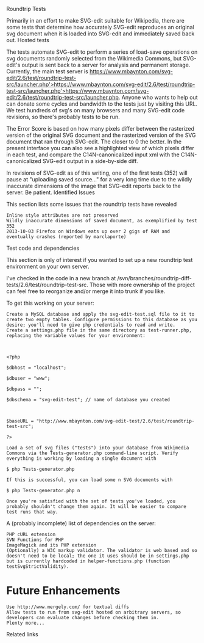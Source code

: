 Roundtrip Tests

Primarily in an effort to make SVG-edit suitable for Wikipedia, there are some tests that determine how accurately SVG-edit reproduces an original svg document when it is loaded into SVG-edit and immediately saved back out.
Hosted tests

The tests automate SVG-edit to perform a series of load-save operations on svg documents randomly selected from the Wikimedia Commons, but SVG-edit's output is sent back to a server for analysis and permanent storage. Currently, the main test server is https://www.mbaynton.com/svg-edit/2.6/test/roundtrip-test-src/launcher.php'>https://www.mbaynton.com/svg-edit/2.6/test/roundtrip-test-src/launcher.php'>https://www.mbaynton.com/svg-edit/2.6/test/roundtrip-test-src/launcher.php. Anyone who wants to help out can donate some cycles and bandwidth to the tests just by visiting this URL. We test hundreds of svg's on many browsers and many SVG-edit code revisions, so there's probably tests to be run.

The Error Score is based on how many pixels differ between the rasterized version of the original SVG document and the rasterized version of the SVG document that ran through SVG-edit. The closer to 0 the better. In the present interface you can also see a highlighted view of which pixels differ in each test, and compare the C14N-canonicalized input xml with the C14N-canonicalized SVG-edit output in a side-by-side diff.

In revisions of SVG-edit as of this writing, one of the first tests (352) will pause at "uploading saved source..." for a very long time due to the wildly inaccurate dimensions of the image that SVG-edit reports back to the server. Be patient.
Identified Issues

This section lists some issues that the roundtrip tests have revealed

    Inline style attributes are not preserved
    Wildly inaccurate dimensions of saved document, as exemplified by test 352
    2013-10-03 Firefox on Windows eats up over 2 gigs of RAM and eventually crashes (reported by marclaporte)

Test code and dependencies

This section is only of interest if you wanted to set up a new roundtrip test environment on your own server.

I've checked in the code in a new branch at /svn/branches/roundtrip-diff-tests/2.6/test/roundtrip-test-src. Those with more ownership of the project can feel free to reorganize and/or merge it into trunk if you like.

To get this working on your server:

    Create a MySQL database and apply the svg-edit-test.sql file to it to create two empty tables. Configure permissions to this database as you desire; you'll need to give php credentials to read and write.
    Create a settings.php file in the same directory as test-runner.php, replacing the variable values for your environment:



    <?php

    $dbhost = "localhost";

    $dbuser = "www";

    $dbpass = "";

    $dbschema = "svg-edit-test"; // name of database you created



    $baseURL = "http://www.mbaynton.com/svg-edit-test/2.6/test/roundtrip-test-src";

    ?>

    Load a set of svg files ("tests") into your database from Wikimedia Commons via the Tests-generator.php command-line script. Verify everything is working by loading a single document with

    $ php Tests-generator.php

    If this is successful, you can load some n SVG documents with

    $ php Tests-generator.php n

    Once you're satisfied with the set of tests you've loaded, you probably shouldn't change them again. It will be easier to compare test runs that way.

A (probably incomplete) list of dependencies on the server:

    PHP cURL extension
    SVN Functions for PHP
    ImageMagick and its PHP extension
    (Optionally) a W3C markup validator. The validator is web based and so doesn't need to be local; the one it uses should be in settings.php but is currently hardcoded in helper-functions.php (function testSvgStrictValidity).

# Future Enhancements #

    Use http://www.mergely.com/ for textual diffs
    Allow tests to run from svg-edit hosted on arbitrary servers, so developers can evaluate changes before checking them in.
    Plenty more...

Related links
